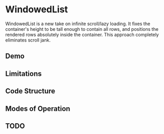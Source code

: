 # WindowedList

WindowedList is a new take on infinite scroll/lazy loading. It fixes the container's height to be tall enough to contain all rows, and positions the rendered rows absolutely inside the container. This approach completely eliminates scroll jank.

## Demo

## Limitations

## Code Structure

## Modes of Operation

## TODO




